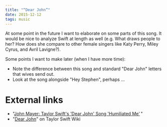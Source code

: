 ```yaml
---
title: "“Dear John”"
date: 2015-12-12
tags: music
---
```


At some point in the future I want to elaborate on some parts of this song.  It would be nice to analyze Swift at length as well (e.g. What draws people to her?
How does she compare to other female singers like Katy Perry, Miley Cyrus, and Avril Lavigne?).

Some points I want to make later (when I have more time):

- Note the difference between this song and standard "Dear John" letters that wives send out.
- Look at the song alongside "Hey Stephen", perhaps ...

# External links

- "[John Mayer: Taylor Swift's 'Dear John' Song 'Humiliated Me'](http://www.rollingstone.com/music/news/john-mayer-taylor-swifts-dear-john-song-humiliated-me-20120606) "
- "[Dear John](http://taylorswift.wikia.com/wiki/Dear_John)" on Taylor Swift Wiki
